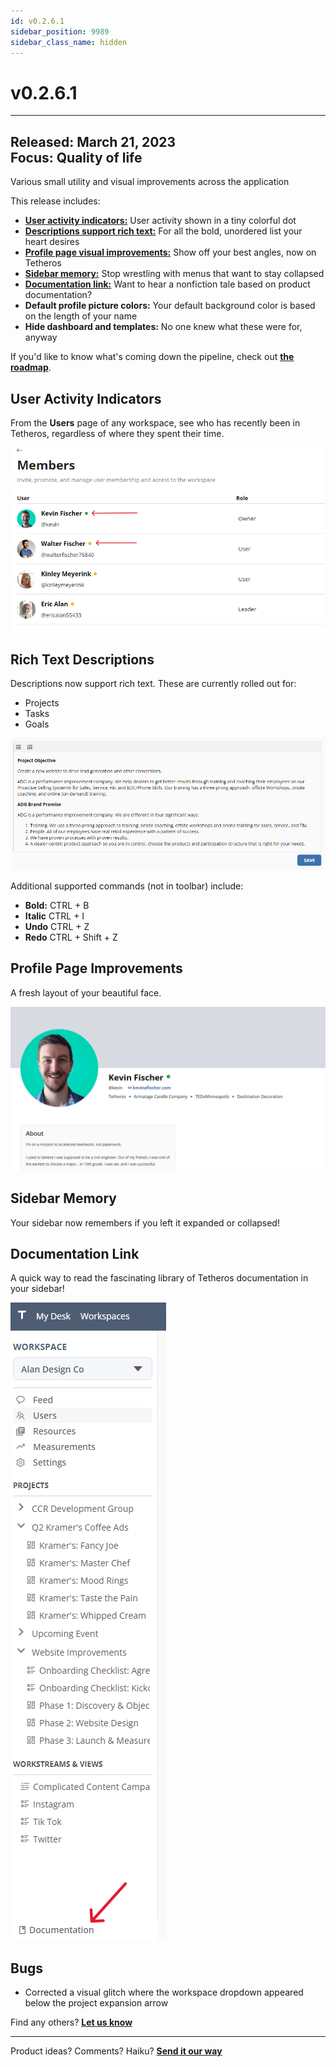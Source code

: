 ```yaml
---
id: v0.2.6.1
sidebar_position: 9989
sidebar_class_name: hidden
---
```


# v0.2.6.1  
  
---

**Released:** March 21, 2023  
**Focus:** Quality of life
---  

Various small utility and visual improvements across the application       
  
This release includes:  
- **[User activity indicators:](#user-activity-indicators)** User activity shown in a tiny colorful dot 
- **[Descriptions support rich text:](#rich-text-descriptions)** For all the bold, unordered list your heart desires 
- **[Profile page visual improvements:](#profile-page-improvements)** Show off your best angles, now on Tetheros
- **[Sidebar memory:](#sidebar-memory)** Stop wrestling with menus that want to stay collapsed 
- **[Documentation link:](#documentation-link)** Want to hear a nonfiction tale based on product documentation? 
- **Default profile picture colors:** Your default background color is based on the length of your name 
- **Hide dashboard and templates:** No one knew what these were for, anyway 
  
If you'd like to know what's coming down the pipeline, check out **[the roadmap](/docs/roadmap)**.  
  
## User Activity Indicators  

From the **Users** page of any workspace, see who has recently been in Tetheros, regardless of where they spent their time.  

[![User Activity](../assets/v0261-activity.png)](../assets/v0261-activity.png) 

    
## Rich Text Descriptions  
  
Descriptions now support rich text.  These are currently rolled out for:  
- Projects
- Tasks
- Goals  
  
[![Rich Text](../assets/v0261-rich-text.png)](../assets/v0261-rich-text.png) 

Additional supported commands (not in toolbar) include:  
- **Bold:** CTRL + B  
- **Italic** CTRL + I  
- **Undo** CTRL + Z  
- **Redo** CTRL + Shift + Z
    
## Profile Page Improvements  
A fresh layout of your beautiful face.  

[![Profile](../assets/v0261-profile.png)](../assets/v0261-profile.png) 

    
## Sidebar Memory  
Your sidebar now remembers if you left it expanded or collapsed!  
  
## Documentation Link  
A quick way to read the fascinating library of Tetheros documentation in your sidebar!  

[![Documentation](../assets/v0261-documentation.png)](../assets/v0261-documentation.png) 
  
## Bugs   
- Corrected a visual glitch where the workspace dropdown appeared below the project expansion arrow 
  
Find any others?  **[Let us know](/bugs/report)**  

---  
Product ideas?  Comments?  Haiku?  **[Send it our way](/features/request)**  